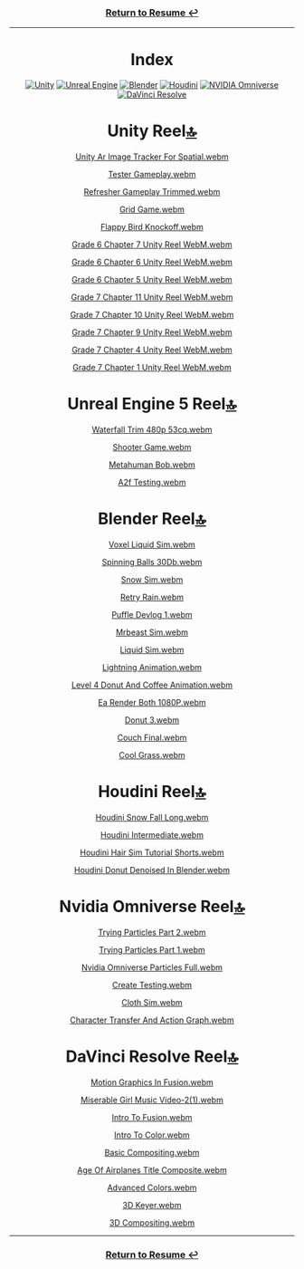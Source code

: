 
<div align="center">
  <h3><a href = https://github.com/KenzKD>Return to Resume &#8617;</a></h3>
<hr>

  <h1 id="index">Index</h1>
  <p>
    <a href="#unity-reel"><img src="https://img.shields.io/badge/unity-white.svg?style=for-the-badge&amp;logo=unity&amp;logoColor=black" alt="Unity"></a>
    <a href="#unreal-engine-5-reel"><img src="https://img.shields.io/badge/unreal_engine-%23313131.svg?style=for-the-badge&amp;logo=unrealengine&amp;logoColor=white" alt="Unreal Engine"></a>
    <a href="#blender-reel"><img src="https://img.shields.io/badge/blender-%23E87D0D.svg?style=for-the-badge&amp;logo=blender&amp;logoColor=white" alt="Blender"></a>
    <a href="#houdini-reel"><img src="https://img.shields.io/badge/Houdini-%23FF4713?style=for-the-badge&amp;logo=houdini&amp;logoColor=white" alt="Houdini"></a>
    <a href="#nvidia-omniverse-reel"><img src="https://img.shields.io/badge/NVIDIA_Omniverse-%2376B900.svg?style=for-the-badge&amp;logo=nVIDIA&amp;logoColor=white" alt="NVIDIA Omniverse"></a>
    <a href="#davinci-resolve-reel"><img src="https://img.shields.io/badge/DaVinci%20Resolve-%23233A51?style=for-the-badge&amp;logo=davinciresolve" alt="DaVinci Resolve"></a>
  </p>


<h1 id="unity-reel-index-">Unity Reel<a href="#index">🔝</a></h1>

<p><a href="https://github.com/user-attachments/assets/99639aa4-07f3-4114-994d-c05e7184e1dc">Unity Ar Image Tracker For Spatial.webm</a></p>
<p><a href="https://github.com/user-attachments/assets/7a74882e-d533-4418-bdc0-9b578b86e108">Tester Gameplay.webm</a></p>
<p><a href="https://github.com/user-attachments/assets/2ef42573-81c7-4e12-a6b7-18985eed14c3">Refresher Gameplay Trimmed.webm</a></p>
<p><a href="https://github.com/user-attachments/assets/672e766f-f04e-4b23-addb-460c3ef7c0a2">Grid Game.webm</a></p>
<p><a href="https://github.com/user-attachments/assets/f0a4650b-ee83-4cc4-bf72-692d232bde61">Flappy Bird Knockoff.webm</a></p>

<p><a href="https://github.com/user-attachments/assets/4f52a2d9-1cb7-42ad-8bfc-f2c20171b013">Grade 6 Chapter 7 Unity Reel WebM.webm</a></p>
<p><a href="https://github.com/user-attachments/assets/0363ddaa-2e7c-4d21-81df-495700d4e2b4">Grade 6 Chapter 6 Unity Reel WebM.webm</a></p>
<p><a href="https://github.com/user-attachments/assets/1bdb3ece-ba1a-499a-aba9-f720ec3f68fa">Grade 6 Chapter 5 Unity Reel WebM.webm</a></p>

<p><a href="https://github.com/user-attachments/assets/68dd9f20-7aa7-4fc3-94b2-8fa1ef91b71b">Grade 7 Chapter 11 Unity Reel WebM.webm</a></p>
<p><a href="https://github.com/user-attachments/assets/b057d431-0725-4bed-a211-62f3d16b784a">Grade 7 Chapter 10 Unity Reel WebM.webm</a></p>
<p><a href="https://github.com/user-attachments/assets/36878342-d80d-4da9-89e4-95f71c6c2987">Grade 7 Chapter 9 Unity Reel WebM.webm</a></p>
<p><a href="https://github.com/user-attachments/assets/ea354bef-604b-4805-940c-c35fead6b8f8">Grade 7 Chapter 4 Unity Reel WebM.webm</a></p>
<p><a href="https://github.com/user-attachments/assets/935a1867-c6b7-49aa-b5a4-5a69bca116e9">Grade 7 Chapter 1 Unity Reel WebM.webm</a></p>


<h1 id="unreal-engine-5-reel-index-">Unreal Engine 5 Reel<a href="#index">🔝</a></h1>

<p><a href="https://github.com/user-attachments/assets/705eb10f-56da-4cde-bff6-5a2c788d28c2">Waterfall Trim 480p 53cq.webm</a></p>
<p><a href="https://github.com/user-attachments/assets/3e1e3e80-63db-4492-aacb-173aa93645c5">Shooter Game.webm</a></p>
<p><a href="https://github.com/user-attachments/assets/89bb0c92-074e-41d6-8083-a0691600e6a3">Metahuman Bob.webm</a></p>
<p><a href="https://github.com/user-attachments/assets/cb435cb1-0d14-4be4-a0d6-c2862fe7e980">A2f Testing.webm</a></p>


<h1 id="blender-reel-index-">Blender Reel<a href="#index">🔝</a></h1>

<p><a href="https://github.com/user-attachments/assets/812a2745-cef6-49c6-b06d-e83238e0c9ff">Voxel Liquid Sim.webm</a></p>
<p><a href="https://github.com/user-attachments/assets/709459b7-12f9-474d-8f0c-1dc34d6ee107">Spinning Balls 30Db.webm</a></p>
<p><a href="https://github.com/user-attachments/assets/d8a01607-4125-4ca1-9e83-b2b31805f618">Snow Sim.webm</a></p>
<p><a href="https://github.com/user-attachments/assets/73e3f4ff-c37d-45ab-b3be-dae65ed70a03">Retry Rain.webm</a></p>
<p><a href="https://github.com/user-attachments/assets/685baf51-f951-410d-ae31-5efe3dbeba80">Puffle Devlog 1.webm</a></p>
<p><a href="https://github.com/user-attachments/assets/11418c30-2642-4786-bda1-1cf359a7a005">Mrbeast Sim.webm</a></p>
<p><a href="https://github.com/user-attachments/assets/e689d3b8-8636-4d69-a347-32194256911f">Liquid Sim.webm</a></p>
<p><a href="https://github.com/user-attachments/assets/7f90f6e2-281f-425f-a78e-ca3d33802a05">Lightning Animation.webm</a></p>
<p><a href="https://github.com/user-attachments/assets/7b8cc635-0190-40b3-8b75-f42b78890d29">Level 4 Donut And Coffee Animation.webm</a></p>
<p><a href="https://github.com/user-attachments/assets/6093381c-146c-4fcc-b2e7-2e978795d0a4">Ea Render Both 1080P.webm</a></p>
<p><a href="https://github.com/user-attachments/assets/1a467b89-b7da-4c53-87f7-a9f008598c83">Donut 3.webm</a></p>
<p><a href="https://github.com/user-attachments/assets/8fc571aa-db83-4c46-b983-73307190e48c">Couch Final.webm</a></p>
<p><a href="https://github.com/user-attachments/assets/4c5a39bc-eeca-4550-a720-e77ac60ea4c4">Cool Grass.webm</a></p>


<h1 id="houdini-reel-index-">Houdini Reel<a href="#index">🔝</a></h1>

<p><a href="https://github.com/user-attachments/assets/1df88e11-a0c8-43d8-9e45-697bc84fee19">Houdini Snow Fall Long.webm</a></p>
<p><a href="https://github.com/user-attachments/assets/30ef47da-efa5-4c64-a570-1c5d141a713e">Houdini Intermediate.webm</a></p>
<p><a href="https://github.com/user-attachments/assets/0a352467-bf6b-482a-a820-4947215f2c5e">Houdini Hair Sim Tutorial Shorts.webm</a></p>
<p><a href="https://github.com/user-attachments/assets/12363ec1-d676-4f01-96cb-917ce72f910b">Houdini Donut Denoised In Blender.webm</a></p>


<h1 id="nvidia-omniverse-reel-index-">Nvidia Omniverse Reel<a href="#index">🔝</a></h1>

<p><a href="https://github.com/user-attachments/assets/06f5503a-a3c3-484b-aec9-e43de473de04">Trying Particles Part 2.webm</a></p>
<p><a href="https://github.com/user-attachments/assets/5c350706-0994-4cfe-a772-14300fda3a4d">Trying Particles Part 1.webm</a></p>
<p><a href="https://github.com/user-attachments/assets/5aa4221d-660c-402f-b89c-e1c648b82f84">Nvidia Omniverse Particles Full.webm</a></p>
<p><a href="https://github.com/user-attachments/assets/52933711-f348-4154-b4ce-1f9913ed777b">Create Testing.webm</a></p>
<p><a href="https://github.com/user-attachments/assets/cb7f272e-9f64-4d14-8065-a294c209c120">Cloth Sim.webm</a></p>
<p><a href="https://github.com/user-attachments/assets/7fcf6b06-c16a-4eee-bd23-475804c4ea08">Character Transfer And Action Graph.webm</a></p>


<h1 id="davinci-resolve-reel-index-">DaVinci Resolve Reel<a href="#index">🔝</a></h1>

<p><a href="https://github.com/user-attachments/assets/b3d902fe-1675-41d8-acf2-7f85767a9cd8">Motion Graphics In Fusion.webm</a></p>
<p><a href="https://github.com/user-attachments/assets/f8125c56-3cc2-4191-8906-802bbfac8a48">Miserable Girl Music Video-2(1).webm</a></p>
<p><a href="https://github.com/user-attachments/assets/1cc15a8b-54c0-46c8-800d-a0f5cb7ddd3c">Intro To Fusion.webm</a></p>
<p><a href="https://github.com/user-attachments/assets/f8c539b3-65a8-465b-9fb8-572c927d7b38">Intro To Color.webm</a></p>
<p><a href="https://github.com/user-attachments/assets/25c405b0-d526-479a-95a4-d400ba35a62d">Basic Compositing.webm</a></p>
<p><a href="https://github.com/user-attachments/assets/bb8aea8e-433d-4e9b-9f57-4297a0e72ed8">Age Of Airplanes Title Composite.webm</a></p>
<p><a href="https://github.com/user-attachments/assets/dd8d2633-97da-4233-bbed-7d33760baacb">Advanced Colors.webm</a></p>
<p><a href="https://github.com/user-attachments/assets/54daa189-d11d-4757-a5eb-50fefdcb455b">3D Keyer.webm</a></p>
<p><a href="https://github.com/user-attachments/assets/1a8bb81b-b197-481f-926f-1a562c4f27f4">3D Compositing.webm</a></p>

<hr>
  <h3><a href = https://github.com/KenzKD>Return to Resume &#8617;</a></h3>
</div>
